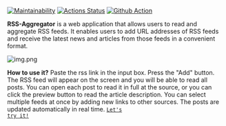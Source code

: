 [![Maintainability](https://api.codeclimate.com/v1/badges/0aec9f5455a5715d4595/maintainability)](https://codeclimate.com/github/ninja095/frontend-project-11/maintainability)
[![Actions Status](https://github.com/ninja095/frontend-project-11/workflows/hexlet-check/badge.svg)](https://github.com/ninja095/frontend-project-11/actions)
[![Github Action](https://github.com/ninja095/frontend-project-11/actions/workflows/node-check.yml/badge.svg)](https://github.com/ninja095/frontend-project-11/actions/workflows/node-check.yml)

**RSS-Aggregator** is a web application that allows users to read and aggregate RSS feeds. It enables users to add URL addresses of RSS feeds and receive the latest news and articles from those feeds in a convenient format.

![img.png](file:///Users/ruslan/Downloads/img.png)

**How to use it?** Paste the rss link in the input box. Press the "Add" button. The RSS feed will appear on the screen and you will be able to read all posts. You can open each post to read it in full at the source, or you can click the preview button to read the article description. You can select multiple feeds at once by adding new links to other sources. The posts are updated automatically in real time. <code>[Let's try it!](https://frontend-project-11-ninja095-ninja095.vercel.app/)</code>
